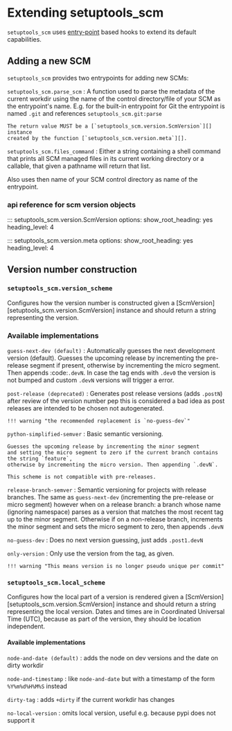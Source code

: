 # Extending setuptools_scm

`setuptools_scm` uses [entry-point][entry-point] based hooks to extend its default capabilities.

[entry-point]: https://packaging.python.org/en/latest/specifications/entry-points/

## Adding a new SCM

`setuptools_scm` provides two entrypoints for adding new SCMs:

`setuptools_scm.parse_scm`
: A function used to parse the metadata of the current workdir
using the name of the control directory/file of your SCM as the
entrypoint's name. E.g. for the built-in entrypoint for Git the
entrypoint is named `.git` and references `setuptools_scm.git:parse`

    The return value MUST be a [`setuptools_scm.version.ScmVersion`][] instance
    created by the function [`setuptools_scm.version.meta`][].

`setuptools_scm.files_command`
: Either a string containing a shell command that prints all SCM managed
files in its current working directory or a callable, that given a
pathname will return that list.

Also uses then name of your SCM control directory as name of the entrypoint.

### api reference for scm version objects

::: setuptools_scm.version.ScmVersion
options:
show_root_heading: yes
heading_level: 4

::: setuptools_scm.version.meta
options:
show_root_heading: yes
heading_level: 4

## Version number construction

### `setuptools_scm.version_scheme`

Configures how the version number is constructed given a
[ScmVersion][setuptools_scm.version.ScmVersion] instance and should return a string
representing the version.

### Available implementations

`guess-next-dev (default)`
: Automatically guesses the next development version (default).
Guesses the upcoming release by incrementing the pre-release segment if present,
otherwise by incrementing the micro segment. Then appends :code:`.devN`.
In case the tag ends with `.dev0` the version is not bumped
and custom `.devN` versions will trigger a error.

`post-release (deprecated)`
: Generates post release versions (adds `.postN`)
after review of the version number pep this is considered a bad idea
as post releases are intended to be chosen not autogenerated.

    !!! warning "the recommended replacement is `no-guess-dev`"

`python-simplified-semver`
: Basic semantic versioning.

    Guesses the upcoming release by incrementing the minor segment
    and setting the micro segment to zero if the current branch contains the string `feature`,
    otherwise by incrementing the micro version. Then appending `.devN`.

    This scheme is not compatible with pre-releases.

`release-branch-semver`
: Semantic versioning for projects with release branches.
The same as `guess-next-dev` (incrementing the pre-release or micro segment)
however when on a release branch: a branch whose name (ignoring namespace) parses as a version
that matches the most recent tag up to the minor segment. Otherwise if on a
non-release branch, increments the minor segment and sets the micro segment to
zero, then appends `.devN`

`no-guess-dev`
: Does no next version guessing, just adds `.post1.devN`

`only-version`
: Only use the version from the tag, as given.

    !!! warning "This means version is no longer pseudo unique per commit"

### `setuptools_scm.local_scheme`

Configures how the local part of a version is rendered given a
[ScmVersion][setuptools_scm.version.ScmVersion] instance and should return a string
representing the local version.
Dates and times are in Coordinated Universal Time (UTC), because as part
of the version, they should be location independent.

#### Available implementations

`node-and-date (default)`
: adds the node on dev versions and the date on dirty workdir

`node-and-timestamp`
: like `node-and-date` but with a timestamp of the form `%Y%m%d%H%M%S` instead

`dirty-tag`
: adds `+dirty` if the current workdir has changes

`no-local-version`
: omits local version, useful e.g. because pypi does not support it
